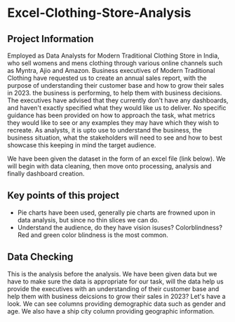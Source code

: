 # Excel-Clothing-Store-Analysis
## Project Information
Employed as Data Analysts for Modern Traditional Clothing Store in India, who sell womens and mens clothing through various online channels such as Myntra, Ajio and Amazon. Business executives of Modern Traditional Clothing have requested us to create an annual sales report, with the purpose of understanding their customer base and how to grow their sales in 2023. the business is performing, to help them with business decisions. The executives have advised that they currently don't have any dashboards, and haven't exactly specified what they would like us to deliver. No specific guidance has been provided on how to approach the task, what metrics they would like to see or any examples they may have which they wish to recreate. As analysts, it is upto use to understand the business, the business situation, what the stakeholders will need to see and how to best showcase this keeping in mind the target audience. 

We have been given the dataset in the form of an excel file (link below). We will begin with data cleaning, then move onto processing, analysis and finally dashboard creation.

## Key points of this project
- Pie charts have been used, generally pie charts are frowned upon in data analysis, but since no thin slices we can do.
- Understand the audience, do they have vision isuses? Colorblindness? Red and green color blindness is the most common.

## Data Checking
This is the analysis before the analysis. We have been given data but we have to make sure the data is appropriate for our task, will the data help us provide the executives with an understanding of their customer base and help them with business deicsions to grow their sales in 2023? Let's have a look. 
We can see columns providing demographic data such as gender and age. We also have a ship city column providing geographic information. 

